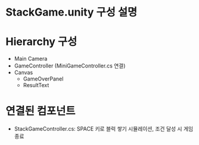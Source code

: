 # StackGame.unity 구성 설명

# Hierarchy 구성
- Main Camera
- GameController (MiniGameController.cs 연결)
- Canvas
  - GameOverPanel
  - ResultText

# 연결된 컴포넌트
- StackGameController.cs: SPACE 키로 블럭 쌓기 시뮬레이션, 조건 달성 시 게임 종료
